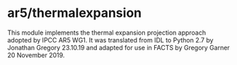 # ar5/thermalexpansion

This module implements the thermal expansion projection approach adopted by IPCC AR5 WG1. It was translated from IDL to Python 2.7 by Jonathan Gregory 23.10.19 and adapted for use in FACTS by Gregory Garner 20 November 2019.
